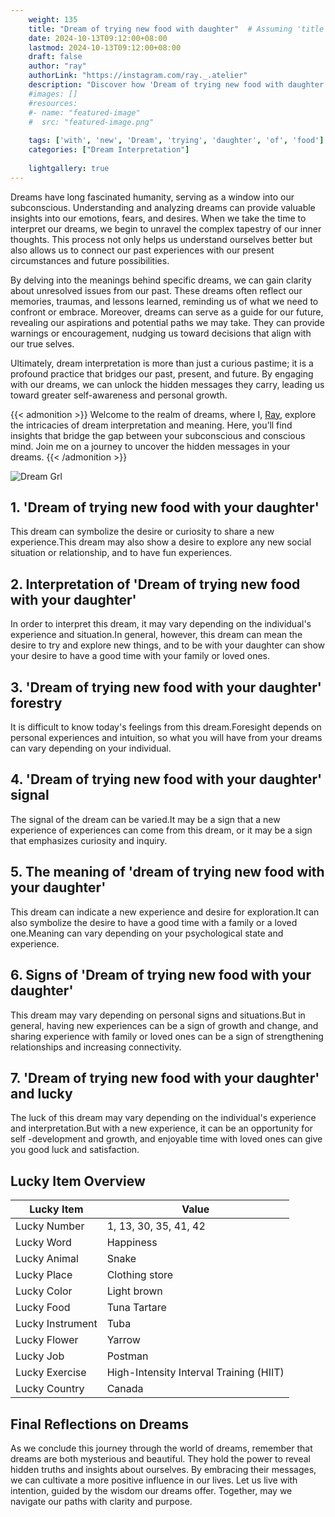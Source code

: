 ```yaml
---
    weight: 135
    title: "Dream of trying new food with daughter"  # Assuming 'title' column exists
    date: 2024-10-13T09:12:00+08:00
    lastmod: 2024-10-13T09:12:00+08:00
    draft: false
    author: "ray"
    authorLink: "https://instagram.com/ray._.atelier"
    description: "Discover how 'Dream of trying new food with daughter' can interpret your future and uncover its significant meanings in your life."
    #images: []
    #resources:
    #- name: "featured-image"
    #  src: "featured-image.png"
    
    tags: ['with', 'new', 'Dream', 'trying', 'daughter', 'of', 'food']
    categories: ["Dream Interpretation"]
    
    lightgallery: true
---
```

    
Dreams have long fascinated humanity, serving as a window into our subconscious. Understanding and analyzing dreams can provide valuable insights into our emotions, fears, and desires. When we take the time to interpret our dreams, we begin to unravel the complex tapestry of our inner thoughts. This process not only helps us understand ourselves better but also allows us to connect our past experiences with our present circumstances and future possibilities.

By delving into the meanings behind specific dreams, we can gain clarity about unresolved issues from our past. These dreams often reflect our memories, traumas, and lessons learned, reminding us of what we need to confront or embrace. Moreover, dreams can serve as a guide for our future, revealing our aspirations and potential paths we may take. They can provide warnings or encouragement, nudging us toward decisions that align with our true selves.

Ultimately, dream interpretation is more than just a curious pastime; it is a profound practice that bridges our past, present, and future. By engaging with our dreams, we can unlock the hidden messages they carry, leading us toward greater self-awareness and personal growth.

{{< admonition >}}
Welcome to the realm of dreams, where I, [Ray](https://instagram.com/ray._.atelier), explore the intricacies of dream interpretation and meaning. Here, you’ll find insights that bridge the gap between your subconscious and conscious mind. Join me on a journey to uncover the hidden messages in your dreams.
{{< /admonition >}}

![Dream Grl](https://cdn.pixabay.com/photo/2017/11/02/03/35/gothic-2910057_1280.jpg "Dream Grl")

## 1. 'Dream of trying new food with your daughter'
This dream can symbolize the desire or curiosity to share a new experience.This dream may also show a desire to explore any new social situation or relationship, and to have fun experiences.

## 2. Interpretation of 'Dream of trying new food with your daughter'
In order to interpret this dream, it may vary depending on the individual's experience and situation.In general, however, this dream can mean the desire to try and explore new things, and to be with your daughter can show your desire to have a good time with your family or loved ones.

## 3. 'Dream of trying new food with your daughter' forestry
It is difficult to know today's feelings from this dream.Foresight depends on personal experiences and intuition, so what you will have from your dreams can vary depending on your individual.

## 4. 'Dream of trying new food with your daughter' signal
The signal of the dream can be varied.It may be a sign that a new experience of experiences can come from this dream, or it may be a sign that emphasizes curiosity and inquiry.

## 5. The meaning of 'dream of trying new food with your daughter'
This dream can indicate a new experience and desire for exploration.It can also symbolize the desire to have a good time with a family or a loved one.Meaning can vary depending on your psychological state and experience.

## 6. Signs of 'Dream of trying new food with your daughter'
This dream may vary depending on personal signs and situations.But in general, having new experiences can be a sign of growth and change, and sharing experience with family or loved ones can be a sign of strengthening relationships and increasing connectivity.

## 7. 'Dream of trying new food with your daughter' and lucky
The luck of this dream may vary depending on the individual's experience and interpretation.But with a new experience, it can be an opportunity for self -development and growth, and enjoyable time with loved ones can give you good luck and satisfaction.

## Lucky Item Overview
| Lucky Item          | Value              |
|---------------|--------------------|
| Lucky Number        | 1, 13, 30, 35, 41, 42  |
| Lucky Word          | Happiness |
| Lucky Animal        | Snake |
| Lucky Place         | Clothing store     |
| Lucky Color         | Light brown     |
| Lucky Food          | Tuna Tartare      |
| Lucky Instrument    | Tuba |
| Lucky Flower        | Yarrow    |
| Lucky Job           | Postman       |
| Lucky Exercise      | High-Intensity Interval Training (HIIT)  |
| Lucky Country       | Canada    |


##  Final Reflections on Dreams

As we conclude this journey through the world of dreams, remember that dreams are both mysterious and beautiful. They hold the power to reveal hidden truths and insights about ourselves. By embracing their messages, we can cultivate a more positive influence in our lives. Let us live with intention, guided by the wisdom our dreams offer. Together, may we navigate our paths with clarity and purpose.
